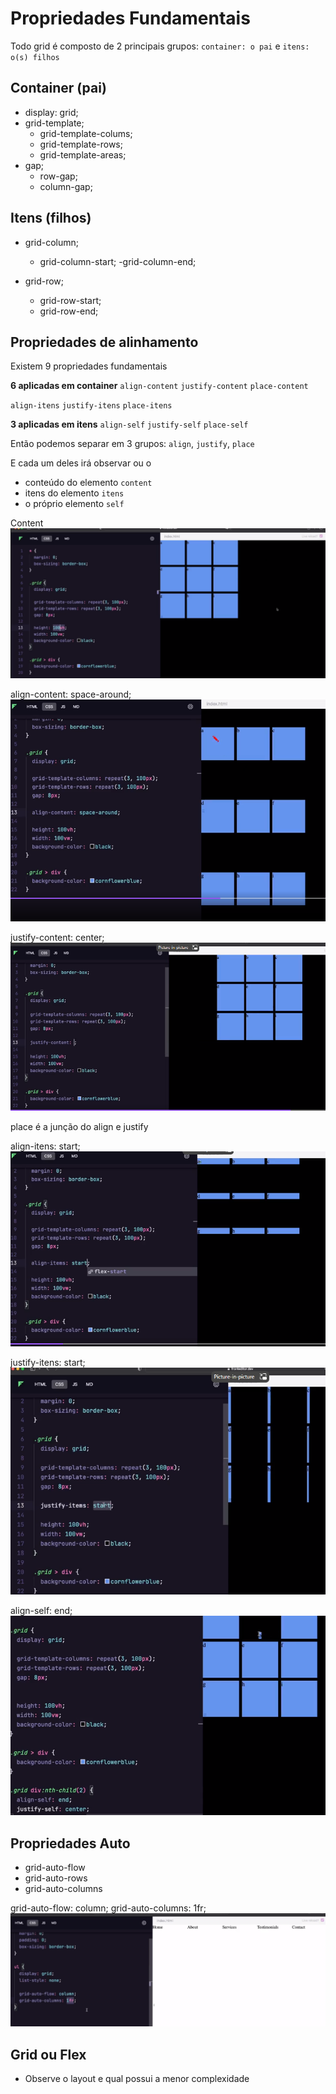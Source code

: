 # Propriedades Fundamentais

Todo grid é composto de 2 principais grupos:
`container: o pai` e `itens: o(s) filhos`

## Container (pai)

- display: grid;
- grid-template;
  - grid-template-colums;
  - grid-template-rows;
  - grid-template-areas;
- gap;
  - row-gap;
  - column-gap;

## Itens (filhos)

- grid-column;

  - grid-column-start;
    -grid-column-end;

- grid-row;
  - grid-row-start;
  - grid-row-end;

## Propriedades de alinhamento

Existem 9 propriedades fundamentais

**6 aplicadas em container**
`align-content`
`justify-content`
`place-content`

`align-itens`
`justify-itens`
`place-itens`

**3 aplicadas em itens**
`align-self`
`justify-self`
`place-self`

Então podemos separar em 3 grupos:
`align`, `justify`, `place`

E cada um deles irá observar ou o

- conteúdo do elemento `content`
- itens do elemento `itens`
- o próprio elemento `self`

Content
![Alt text](image.png)

align-content: space-around;
![Alt text](image-1.png)

justify-content: center;
![Alt text](image-2.png)

place é a junção do align e justify

align-itens: start;
![Alt text](image-3.png)

justify-itens: start;
![Alt text](image-4.png)

align-self: end;
![Alt text](image-5.png)

## Propriedades Auto

- grid-auto-flow
- grid-auto-rows
- grid-auto-columns

grid-auto-flow: column;
grid-auto-columns: 1fr;
![Alt text](image-6.png)

## Grid ou Flex

- Observe o layout e qual possui a menor complexidade
